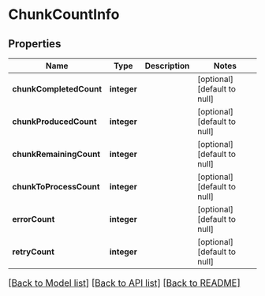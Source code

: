 # ChunkCountInfo

## Properties
Name | Type | Description | Notes
------------ | ------------- | ------------- | -------------
**chunkCompletedCount** | **integer** |  | [optional] [default to null]
**chunkProducedCount** | **integer** |  | [optional] [default to null]
**chunkRemainingCount** | **integer** |  | [optional] [default to null]
**chunkToProcessCount** | **integer** |  | [optional] [default to null]
**errorCount** | **integer** |  | [optional] [default to null]
**retryCount** | **integer** |  | [optional] [default to null]

[[Back to Model list]](../README.md#documentation-for-models) [[Back to API list]](../README.md#documentation-for-api-endpoints) [[Back to README]](../README.md)

<style>
     p, ul, ol, li { font-size: 18px !important;}
</style>


